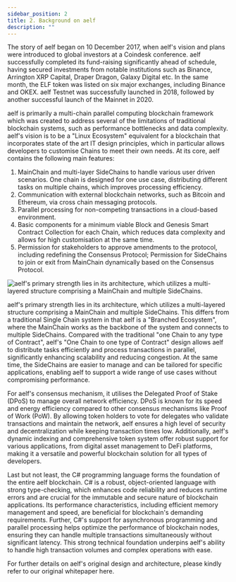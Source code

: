 ```yaml
---
sidebar_position: 2
title: 2. Background on aelf
description: ""
---
```

The story of aelf began on 10 December 2017, when aelf's vision and plans were introduced to global investors at a Coindesk conference. aelf successfully completed its fund-raising significantly ahead of schedule, having secured investments from notable institutions such as Binance, Arrington XRP Capital, Draper Dragon, Galaxy Digital etc. In the same month, the ELF token was listed on six major exchanges, including Binance and OKEX. aelf Testnet was successfully launched in 2018, followed by another successful launch of the Mainnet in 2020.

aelf is primarily a multi-chain parallel computing blockchain framework which was created to address several of the limitations of traditional blockchain systems, such as performance bottlenecks and data complexity. aelf's vision is to be a "Linux Ecosystem" equivalent for a blockchain that incorporates state of the art IT design principles, which in particular allows developers to customise Chains to meet their own needs. At its core, aelf contains the following main features: 

1. MainChain and multi-layer SideChains to handle various user driven scenarios. One chain is designed for one use case, distributing different tasks on multiple chains, which improves processing efficiency.
2. Communication with external blockchain networks, such as Bitcoin and Ethereum, via cross chain messaging protocols.
3. Parallel processing for non-competing transactions in a cloud-based environment.
4. Basic components for a minimum viable Block and Genesis Smart Contract Collection for each Chain, which reduces data complexity and allows for high customisation at the same time.
5. Permission for stakeholders to approve amendments to the protocol, including redefining the Consensus Protocol; Permission for SideChains to join or exit from MainChain dynamically based on the Consensus Protocol. 

![aelf's primary strength lies in its architecture, which utilizes a multi-layered structure comprising a MainChain and multiple SideChains.](/img/668b58322fd2fee2f2e37bd1_aelf_ecosystem.jpeg "aelf's architecture")

aelf's primary strength lies in its architecture, which utilizes a multi-layered structure comprising a MainChain and multiple SideChains. This differs from a traditional Single Chain system in that aelf is a "Branched Ecosystem", where the MainChain works as the backbone of the system and connects to multiple SideChains. Compared with the traditional "one Chain to any type of Contract", aelf's "One Chain to one type of Contract" design allows aelf to distribute tasks efficiently and process transactions in parallel, significantly enhancing scalability and reducing congestion. At the same time, the SideChains are easier to manage and can be tailored for specific applications, enabling aelf to support a wide range of use cases without compromising performance.

For aelf's consensus mechanism, it utilises the Delegated Proof of Stake (DPoS) to manage overall network efficiency. DPoS is known for its speed and energy efficiency compared to other consensus mechanisms like Proof of Work (PoW). By allowing token holders to vote for delegates who validate transactions and maintain the network, aelf ensures a high level of security and decentralization while keeping transaction times low. Additionally, aelf's dynamic indexing and comprehensive token system offer robust support for various applications, from digital asset management to DeFi platforms, making it a versatile and powerful blockchain solution for all types of developers.

Last but not least, the C# programming language forms the foundation of the entire aelf blockchain. C# is a robust, object-oriented language with strong type-checking, which enhances code reliability and reduces runtime errors and are crucial for the immutable and secure nature of blockchain applications. Its performance characteristics, including efficient memory management and speed, are beneficial for blockchain's demanding requirements. Further, C#'s support for asynchronous programming and parallel processing helps optimize the performance of blockchain nodes, ensuring they can handle multiple transactions simultaneously without significant latency. This strong technical foundation underpins aelf's ability to handle high transaction volumes and complex operations with ease. 

For further details on aelf's original design and architecture, please kindly refer to our original whitepaper here.
